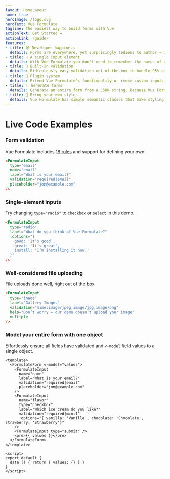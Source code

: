 ```yaml
---
layout: HomeLayout
home: true
heroImage: /logo.svg
heroText: Vue Formulate
tagline: The easiest way to build forms with Vue
actionText: Get Started →
actionLink: /guide/
features:
- title: 😎 Developer happiness
  details: Forms are everywhere, yet surprisingly tedious to author — well, not anymore. Vue Formulate provides a powerful and flexible API to developers that makes complex form creation a breeze.
- title: ☝️ A single input element
  details: With Vue Formulate you don't need to remember the names of a dozen components — all form elements are created with a single component. Easy!
- title: 🎯 Built-in validation
  details: Ridiculously easy validation out-of-the-box to handle 95% of use-cases. Help text, validation rules, and validation messages are simple props. Need more? You can add custom validations too.
- title: 🔌 Plugin system
  details: Extend Vue Formulate's functionality or reuse custom inputs, validation rules, and messages across projects by tapping into the plugin system. Make your plugin open source to share with others!
- title: ✨ Generate forms
  details: Generate an entire form from a JSON string. Because Vue Formulate uses a single input component, you can easily loop through an array and dynamically generate a form.
- title: 🎨 Bring your own styles
  details: Vue Formulate has simple semantic classes that make styling inputs a snap. Roll your own styles or choose one of our pre-baked themes.
---
```

# Live Code Examples

### Form validation
Vue Formulate includes [18 rules](/guide/validation/) and support for defining your own.
```html live
<FormulateInput
  type="email"
  name="email"
  label="What is your email?"
  validation="required|email"
  placeholder="jon@example.com"
/>
```


### Single-element inputs
Try changing `type="radio"` to `checkbox` or `select` in this demo.

```html live
<FormulateInput
  type="radio"
  label="What do you think of Vue Formulate?"
  :options="{
    good: 'It’s good',
    great: 'It’s great',
    install: 'I’m installing it now.'
  }"
/>
```

### Well-considered file uploading
File uploads done well, right out of the box.
```html live
<FormulateInput
  type="image"
  label="Gallery Images"
  validation="mime:image/jpeg,image/jpg,image/png"
  help="Don’t worry — our demo doesn't upload your image"
  multiple
/>
```

### Model your entire form with one object
Effortlessly ensure all fields have validated and `v-model` field values to a single object.
```vue live
<template>
  <FormulateForm v-model="values">
    <FormulateInput
      name="name"
      label="What is your email?"
      validation="required|email"
      placeholder="jon@example.com"
    />
    <FormulateInput
      name="flavor"
      type="checkbox"
      label="Which ice cream do you like?"
      validation="required|min:1"
      :options="{ vanilla: 'Vanilla', chocolate: 'Chocolate', strawberry: 'Strawberry'}"
    />
    <FormulateInput type="submit" />
    <pre>{{ values }}</pre>
  </FormulateForm>
</template>

<script>
export default {
  data () { return { values: {} } }
}
</script>
```
